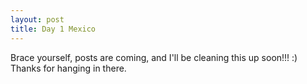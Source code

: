 ```yaml
---
layout: post
title: Day 1 Mexico
---
```


Brace yourself, posts are coming, and I'll be cleaning this up soon!!! :) Thanks for hanging in there.
